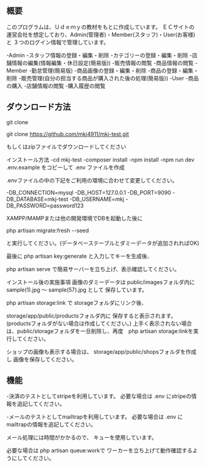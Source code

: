 ## 概要

このプログラムは、Ｕｄｅｍｙの教材をもとに作成しています。
ＥＣサイトの運営会社を想定しており、Admin(管理者)・Member(スタッフ)・User(お客様)と
３つのログイン情報で管理しています。

-Admin
 -スタッフ情報の登録・編集・削除
 -カテゴリーの登録・編集・削除
 -店舗情報の編集(情報編集・休日設定(簡易版))
 -販売情報の閲覧
 -商品情報の閲覧
-Member
 -勤怠管理(簡易版)
 -商品画像の登録・編集・削除
 -商品の登録・編集・削除
 -販売管理(自分の担当する商品が購入された後の処理(簡易版))
-User
 -商品の購入
 -店舗情報の閲覧
 -購入履歴の閲覧

## ダウンロード方法
git clone

git clone https://github.com/mkj4911/mkj-test.git

もしくはzipファイルでダウンロードしてください

インストール方法
-cd mkj-test
-composer install
-npm install
-npm run dev
.env.example をコピーして .env ファイルを作成

.envファイルの中の下記をご利用の環境に合わせて変更してください。

-DB_CONNECTION=mysql
-DB_HOST=127.0.0.1
-DB_PORT=9090
-DB_DATABASE=mkj-test
-DB_USERNAME=mkj
-DB_PASSWORD=password123

XAMPP/MAMPまたは他の開発環境でDBを起動した後に

php artisan migrate:fresh --seed

と実行してください。(データベーステーブルとダミーデータが追加されればOK)

最後に php artisan key:generate と入力してキーを生成後、

php artisan serve で簡易サーバーを立ち上げ、表示確認してください。

インストール後の実施事項
画像のダミーデータは public/imagesフォルダ内に sample(1).jpg 〜 sample(57).jpg として 保存しています。

php artisan storage:link で storageフォルダにリンク後、

storage/app/public/productsフォルダ内に 保存すると表示されます。 (productsフォルダがない場合は作成してください。)
上手く表示されない場合は、public/storageフォルダを一旦削除し、再度　php artisan storage:linkを実行してください。

ショップの画像も表示する場合は、 storage/app/public/shopsフォルダを作成し 画像を保存してください。

## 機能

-決済のテストとしてstripeを利用しています。 必要な場合は .env にstripeの情報を追記してください。


-メールのテストとしてmailtrapを利用しています。 必要な場合は .env にmailtrapの情報を追記してください。

メール処理には時間がかかるので、 キューを使用しています。

必要な場合は php artisan queue:workで ワーカーを立ち上げて動作確認するようにしてください。
